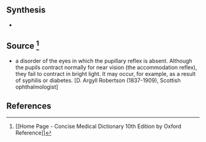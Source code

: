 ## Synthesis
- 
## Source [^1]
- a disorder of the eyes in which the pupillary reflex is absent. Although the pupils contract normally for near vision (the accommodation reflex), they fail to contract in bright light. It may occur, for example, as a result of syphilis or diabetes. \[D. Argyll Robertson (1837-1909), Scottish ophthalmologist]
## References

[^1]: [[Home Page - Concise Medical Dictionary 10th Edition by Oxford Reference]]